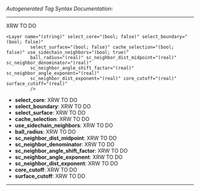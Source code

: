 _Autogenerated Tag Syntax Documentation:_

---
XRW TO DO

```
<Layer name="(string)" select_core="(bool; false)" select_boundary="(bool; false)"
         select_surface="(bool; false)" cache_selection="(bool; false)" use_sidechain_neighbors="(bool; true)"
         ball_radius="(real)" sc_neighbor_dist_midpoint="(real)" sc_neighbor_denominator="(real)"
         sc_neighbor_angle_shift_factor="(real)" sc_neighbor_angle_exponent="(real)"
         sc_neighbor_dist_exponent="(real)" core_cutoff="(real)" surface_cutoff="(real)"
         />
```

-   **select_core**: XRW TO DO
-   **select_boundary**: XRW TO DO
-   **select_surface**: XRW TO DO
-   **cache_selection**: XRW TO DO
-   **use_sidechain_neighbors**: XRW TO DO
-   **ball_radius**: XRW TO DO
-   **sc_neighbor_dist_midpoint**: XRW TO DO
-   **sc_neighbor_denominator**: XRW TO DO
-   **sc_neighbor_angle_shift_factor**: XRW TO DO
-   **sc_neighbor_angle_exponent**: XRW TO DO
-   **sc_neighbor_dist_exponent**: XRW TO DO
-   **core_cutoff**: XRW TO DO
-   **surface_cutoff**: XRW TO DO

---
